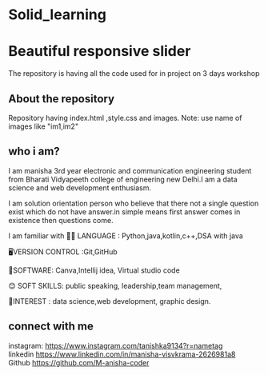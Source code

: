 

<h1>Solid_learning</h1>
<h1> Beautiful responsive slider</h1>
 The repository  is having all the code used for in project on 3 days workshop
 <h2>About the repository </h2>
 Repository having index.html ,style.css and images.
 <bold>Note: use name of images like "im1,im2"</bold>
 <h2>who i am?</h2>
<p>I am manisha 3rd year electronic and communication engineering student from Bharati Vidyapeeth college of engineering new Delhi.I am a data science and web development enthusiasm.</p>
<p>I am solution orientation person who believe that there not a single question exist which do not have answer.in simple means first answer comes in existence then questions come.</p>
<p>I am familiar with </p.
<p>🧑‍💻 LANGUAGE : Python,java,kotlin,c++,DSA with java</p>
<p.📊 WEB : HTML5,CSS3, javascript, bootstrap </p>
<p>🖥️VERSION CONTROL :Git,GitHub</p>
<p>📱SOFTWARE: Canva,Intellij idea, Virtual studio code</p>
<p>😊 SOFT SKILLS: public speaking, leadership,team management,</p>
<p>💫INTEREST : data science,web development, graphic design.</p>
<p.🤠 HOBBIES: Drawing, reading books, travelling, singing.</p>
 
 <h2>connect with me </h2>
 instagram:
 <a href="https://www.instagram.com/tanishka9134?r=nametag">https://www.instagram.com/tanishka9134?r=nametag</a><br>
 linkedin
 <a href="https://www.linkedin.com/in/manisha-visvkrama-2626981a8">https://www.linkedin.com/in/manisha-visvkrama-2626981a8</a><br>
 Github
 <a href="https://github.com/M-anisha-coder">https://github.com/M-anisha-coder</a><br>

